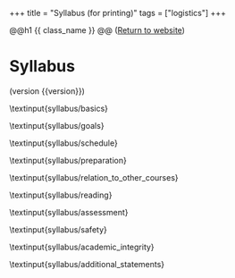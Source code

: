 +++
title = "Syllabus (for printing)"
tags = ["logistics"]
+++

@@h1 {{ class_name }} @@
([Return to website]({{website_url}}))

# Syllabus
(version {{version}})

\textinput{syllabus/basics}

\textinput{syllabus/goals}

\textinput{syllabus/schedule}

\textinput{syllabus/preparation}

\textinput{syllabus/relation_to_other_courses}

<!-- \textinput{syllabus/course_materials} -->

\textinput{syllabus/reading}

\textinput{syllabus/assessment}

\textinput{syllabus/safety}

<!-- \textinput{syllabus/recording} -->
<!-- \textinput{syllabus/presentations} -->

\textinput{syllabus/academic_integrity}

\textinput{syllabus/additional_statements}

